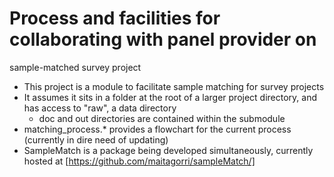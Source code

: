 # Process and facilities for collaborating with panel provider on
sample-matched survey project

* This project is a module to facilitate sample matching for survey
  projects
* It assumes it sits in a folder at the root of a larger project
  directory, and has access to "raw", a data directory
  * doc and out directories are contained within the submodule
* matching_process.* provides a flowchart for the current process
  (currently in dire need of updating)
* SampleMatch is a package being developed simultaneously, currently
  hosted at [https://github.com/maitagorri/sampleMatch/]
